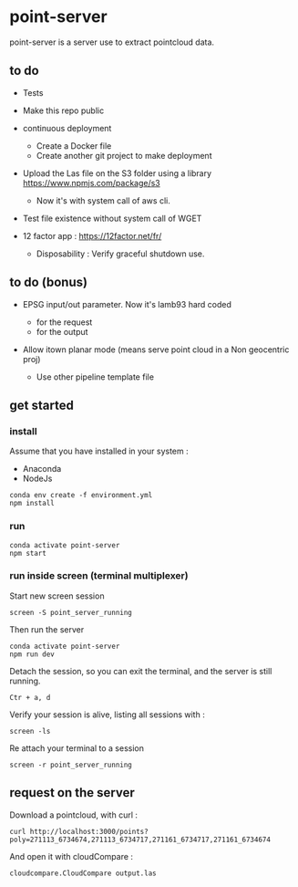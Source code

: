 # point-server
point-server is a server use to extract pointcloud data.

## to do

- Tests

- Make this repo public

- continuous deployment
  - Create a Docker file
  - Create another git project to make deployment

- Upload the Las file on the S3 folder using a library https://www.npmjs.com/package/s3
    - Now it's with system call of aws cli.

- Test file existence without system call of WGET

- 12 factor app : https://12factor.net/fr/
  - Disposability : Verify graceful shutdown use.


## to do (bonus)

- EPSG input/out parameter. Now it's lamb93 hard coded
  - for the request
  - for the output

- Allow itown planar mode (means serve point cloud in a Non geocentric proj)
  - Use other pipeline template file


## get started


### install 

Assume that you have installed in your system :

 - Anaconda
 - NodeJs


```
conda env create -f environment.yml
npm install
```

### run

```
conda activate point-server
npm start
```


### run inside screen (terminal multiplexer)

Start new screen session

```
screen -S point_server_running

```

Then run the server
```
conda activate point-server
npm run dev
```

Detach the session, so you can exit the terminal, and the server is still running.
```
Ctr + a, d
```

Verify your session is alive, listing all sessions with :

```
screen -ls
```

Re attach your terminal to a session
```
screen -r point_server_running
```

## request on the server

Download a pointcloud, with curl : 
```
curl http://localhost:3000/points?poly=271113_6734674,271113_6734717,271161_6734717,271161_6734674
```
And open it with cloudCompare :
```
cloudcompare.CloudCompare output.las
```